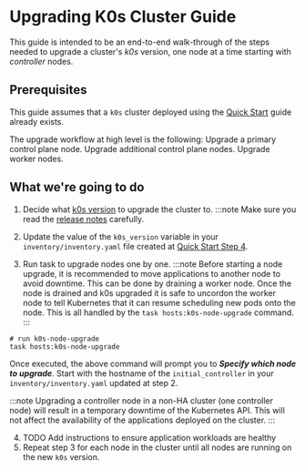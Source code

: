 ---
---
# Upgrading K0s Cluster Guide

This guide is intended to be an end-to-end walk-through of the steps needed to upgrade a cluster's *k0s* version, one node at a time starting with *controller* nodes.

## Prerequisites

This guide assumes that a `k0s` cluster deployed using the [Quick Start](../quick-start) guide already exists.

The upgrade workflow at high level is the following:
Upgrade a primary control plane node.
Upgrade additional control plane nodes.
Upgrade worker nodes.

## What we're going to do

1. Decide what [k0s version](https://github.com/k0sproject/k0s/tags) to upgrade the cluster to.
:::note
Make sure you read the [release notes](https://github.com/k0sproject/k0s/releases) carefully.

2. Update the value of the `k0s_version` variable in your `inventory/inventory.yaml` file created at [Quick Start Step 4](../quick-start#update-the-configuration-with-your-values).
   
3. Run task to upgrade nodes one by one.
:::note
Before starting a node upgrade, it is recommended to move applications to another node to avoid downtime. This can be done by draining a worker node. Once the node is drained and k0s upgraded it is safe to uncordon the worker node to tell Kubernetes that it can resume scheduling new pods onto the node. This is all handled by the `task hosts:k0s-node-upgrade` command.
:::
```shell
# run k0s-node-upgrade
task hosts:k0s-node-upgrade
```
Once executed, the above command will prompt you to ***Specify which node to upgrade***. Start with the hostname of the `initial_controller` in your `inventory/inventory.yaml` updated at step 2. 

:::note
Upgrading a controller node in a non-HA cluster (one controller node) will result in a temporary downtime of the Kubernetes API. This will not affect the availability of the applications deployed on the cluster.
:::

4. TODO Add instructions to ensure application workloads are healthy
5. Repeat step 3 for each node in the cluster until all nodes are running on the new `k0s` version.